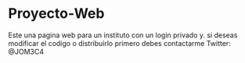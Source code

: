 # Proyecto-Web
Este una pagina web para un instituto con un login privado y. si deseas modificar el codigo o distribuirlo primero debes contactarme Twitter: @JOM3C4
